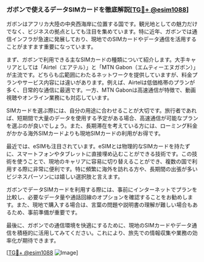 ### ガボンで使えるデータSIMカードを徹底解説[[TG💪+ @esim1088](https://t.me/s/esim1088)]

ガボンはアフリカ大陸の中央西海岸に位置する国です。観光地としての魅力だけでなく、ビジネスの拠点としても注目を集めています。特に近年、ガボンでは通信インフラが急速に発展しており、現地でのSIMカードやデータ通信を活用することがますます重要になっています。

まず、ガボンで利用できる主なSIMカードの種類について紹介します。大手キャリアとしては「Airtel（エアテル）」と「MTN Gabon（エムティーエヌガボン）」が主流です。どちらも広範囲にわたるネットワークを提供していますが、料金プランやサービス内容には違いがあります。例えば、Airtelは低価格帯のプランが多く、日常的な通信に最適です。一方、MTN Gabonは高速通信が特徴で、動画視聴やオンライン業務にも対応しています。

SIMカードを選ぶ際には、自分の用途に合わせることが大切です。旅行者であれば、短期間で大量のデータを使用する予定がある場合、高速通信が可能なプランを選ぶのが良いでしょう。また、長期滞在を考えている方には、ローミング料金がかかる海外SIMカードよりも現地SIMカードの利用がお得です。

最近では、eSIMも注目されています。eSIMとは物理的なSIMカードを持たずに、スマートフォンやタブレットに直接埋め込むことができる技術です。この技術を使うことで、現地のキャリアに容易に切り替えることができ、複数の国で利用する際に非常に便利です。特に頻繁に海外を訪れる方や、長期間の出張が多いビジネスパーソンには嬉しい選択肢と言えます。

ガボンでデータSIMカードを利用する際には、事前にインターネットでプランを比較し、必要なデータ量や通話回線のオプションを確認することをお勧めします。また、現地で購入する場合は、言葉の問題や説明書の理解が難しい場合もあるため、事前準備が重要です。

最後に、ガボンでの通信環境を快適にするために、現地のSIMカードやデータ通信を積極的に活用してみてください。これにより、旅先での情報収集や業務の効率化が期待できます。

[[TG💪+ @esim1088](https://t.me/s/esim1088) ![Image](https://i.postimg.cc/Y0z9fWf4/image.png)]